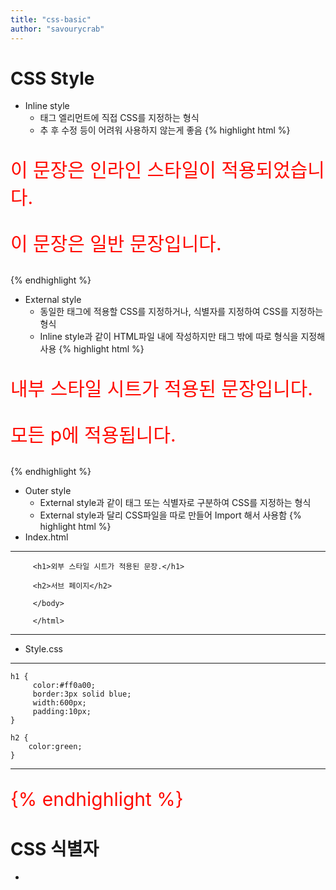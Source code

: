 ```yaml
---
title: "css-basic"
author: "savourycrab"
---
```


# CSS Style
  - Inline style
    - 태그 엘리먼트에 직접 CSS를 지정하는 형식
    - 추 후 수정 등이 어려워 사용하지 않는게 좋음
{% highlight html %}
<!doctype html>

<html>
<head>
    <meta charset="utf-8" />
    <title>Inline Style</title>
</head>
<body>
    <p style='color:#ff0a00'>이 문장은 인라인 스타일이 적용되었습니다.</p>
    <p>이 문장은 일반 문장입니다.</p>

</body>
</html>
{% endhighlight %}

  - External style
    - 동일한 태그에 적용할 CSS를 지정하거나, 식별자를 지정하여 CSS를 지정하는 형식
    - Inline style과 같이 HTML파일 내에 작성하지만 태그 밖에 따로 형식을 지정해 사용
{% highlight html %}
<!doctype html>

<html>
<head>
    <meta charset="utf-8" />
    <title>Internal Style Sheet</title>
<style type="text/css">
    p {color:#ff0a00; font-size:30px; } <!-- 글자색을 #ff0a00 으로, 글자크기를 30px로 지정-->
</style>
</head>
<body>
    <p>내부 스타일 시트가 적용된 문장입니다.</p>
    <p>모든 p에 적용됩니다.</p>
</body>
</html>
{% endhighlight %}

  - Outer style
    - External style과 같이 태그 또는 식별자로 구분하여 CSS를 지정하는 형식
    - External style과 달리 CSS파일을 따로 만들어 Import 해서 사용함
{% highlight html %}
- Index.html
--------------------------------------------------------------
<!doctype html>

<html>

<head>

<meta charset="utf-8" />

<title>sub</title>

<link rel="stylesheet" type="text/css" href="style.css" >

</head>

<body>

         <h1>외부 스타일 시트가 적용된 문장.</h1>

         <h2>서브 페이지</h2>

         </body>

         </html>
--------------------------------------------------------------

- Style.css
--------------------------------------------------------------
    h1 {
         color:#ff0a00;
         border:3px solid blue;
         width:600px;
         padding:10px;
    }

    h2 { 
        color:green;
    }
--------------------------------------------------------------
{% endhighlight %}

# CSS 식별자
  - 












